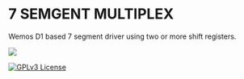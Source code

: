 # 7 SEMGENT MULTIPLEX

Wemos D1 based 7 segment driver using two or more shift registers.




![](https://img.shields.io/badge/Status-Work%20in%20progress-red.svg)

[![GPLv3 License](https://img.shields.io/badge/License-GPL%20v3-yellow.svg)](https://opensource.org/licenses/)
